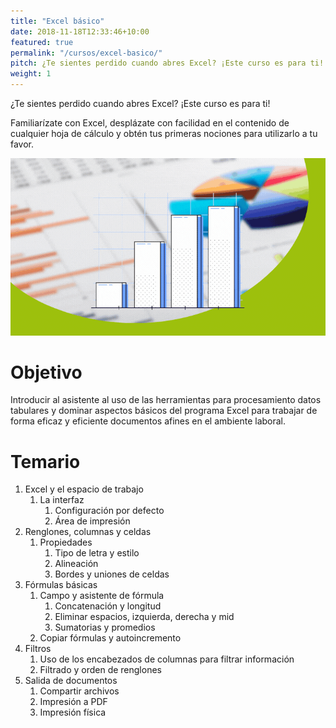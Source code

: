 ```yaml
---
title: "Excel básico"
date: 2018-11-18T12:33:46+10:00
featured: true
permalink: "/cursos/excel-basico/"
pitch: ¿Te sientes perdido cuando abres Excel? ¡Este curso es para ti!
weight: 1
---
```


¿Te sientes perdido cuando abres Excel? ¡Este curso es para ti!

Familiarízate con Excel, desplázate con facilidad en el contenido de cualquier hoja de cálculo y obtén tus primeras nociones para utilizarlo a tu favor.

![Portada de Excel básico](/images/cursos/excel-basico.gif)

# Objetivo

Introducir al asistente al uso de las herramientas para procesamiento datos tabulares y dominar aspectos básicos del programa Excel para trabajar de forma eficaz y eficiente documentos afines en el ambiente laboral.

# Temario 

1. Excel y el espacio de trabajo
    1. La interfaz
        1. Configuración por defecto 
        1. Área de impresión
1. Renglones, columnas y celdas
    1. Propiedades
        1. Tipo de letra y estilo
        1. Alineación
        1. Bordes y uniones de celdas
1. Fórmulas básicas
    1. Campo y asistente de fórmula
        1. Concatenación y longitud
        1. Eliminar espacios, izquierda, derecha y mid
        1. Sumatorias y promedios
    1. Copiar fórmulas y autoincremento
1. Filtros
    1. Uso de los encabezados de columnas para filtrar información
    1. Filtrado y orden de renglones
1. Salida de  documentos
    1. Compartir archivos
    1. Impresión a PDF
    1. Impresión física
